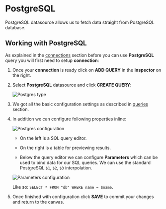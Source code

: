 # PostgreSQL

<p class="description">PostgreSQL datasource allows us to fetch data straight from PostgreSQL database.</p>

## Working with PostgreSQL

As explained in the [connections](/toolpad/connecting-to-datasources/connections/) section before you can use **PostgreSQL** query you will first need to setup **connection**:

1. Once your **connection** is ready click on **ADD QUERY** in the **Inspector** on the right.

1. Select **PostgreSQL** datasource and click **CREATE QUERY**:

   ![Postgres type](/static/toolpad/postgres-query-1.png)

1. We got all the basic configuration settings as described in [queries](/toolpad/connecting-to-datasources/queries/) section.

1. In addition we can configure following properties inline:

   ![Postgres configuration](/static/toolpad/postgres-query-2.png)

   - On the left is a SQL query editor.

   - On the right is a table for previewing results.

   - Below the query editor we can configure **Parameters** which can be used to bind data for our SQL queries. We can use the standard PostgreSQL `$1`, `$2`, `$3` interpolation.

   ![Parameters configuration](/static/toolpad/postgres-query-3.png)

   Like so: `SELECT * FROM "db" WHERE name = $name`.

1. Once finished with configuration click **SAVE** to commit your changes and return to the canvas.
